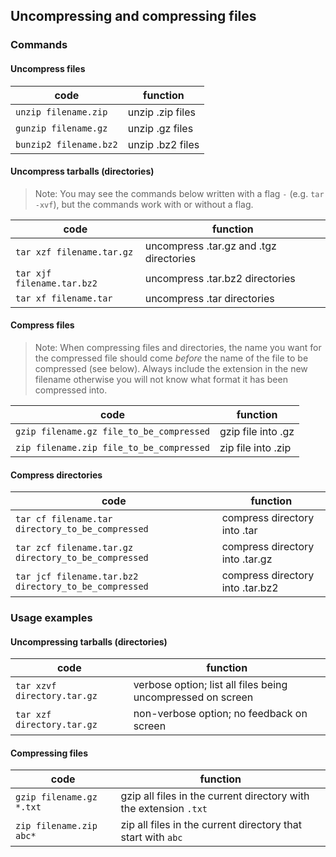 ## Uncompressing and compressing files

### Commands

#### Uncompress files

| code | function |
| ----- | ----- |
| `unzip filename.zip` | unzip .zip files |
| `gunzip filename.gz` | unzip .gz files |
| `bunzip2 filename.bz2` | unzip .bz2 files |

#### Uncompress tarballs (directories)

> Note: You may see the commands below written with a flag `-` (e.g. `tar -xvf`), but the commands work with or without a flag.

| code | function |
| ----- | ----- |
| `tar xzf filename.tar.gz` | uncompress .tar.gz and .tgz directories |
| `tar xjf filename.tar.bz2` | uncompress .tar.bz2 directories |
| `tar xf filename.tar` | uncompress .tar directories |

#### Compress files

> Note: When compressing files and directories, the name you want for the compressed file should come _before_ the name of the file to be compressed (see below). Always include the extension in the new filename otherwise you will not know what format it has been compressed into.

| code | function |
| ----- | ----- |
| `gzip filename.gz file_to_be_compressed` | gzip file into .gz |
| `zip filename.zip file_to_be_compressed` | zip file into .zip |

#### Compress directories

| code | function |
| ----- | ----- |
| `tar cf filename.tar directory_to_be_compressed` | compress directory into .tar |
| `tar zcf filename.tar.gz directory_to_be_compressed` | compress directory into .tar.gz |
| `tar jcf filename.tar.bz2 directory_to_be_compressed` | compress directory into .tar.bz2 |

### Usage examples

#### Uncompressing tarballs (directories)

| code | function |
| ----- | ----- |
| `tar xzvf directory.tar.gz` | verbose option; list all files being uncompressed on screen |
| `tar xzf directory.tar.gz` | non-verbose option; no feedback on screen |

#### Compressing files

| code | function |
| ----- | ----- |
| `gzip filename.gz *.txt` | gzip all files in the current directory with the extension `.txt` |
| `zip filename.zip abc*` | zip all files in the current directory that start with `abc` |

